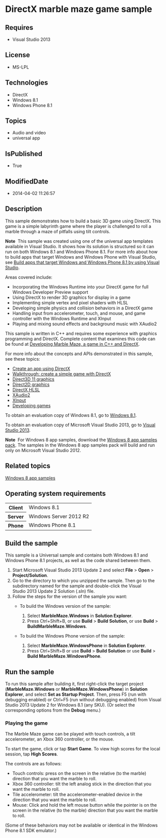 # DirectX marble maze game sample
## Requires
* Visual Studio 2013
## License
* MS-LPL
## Technologies
* DirectX
* Windows 8.1
* Windows Phone 8.1
## Topics
* Audio and video
* universal app
## IsPublished
* True
## ModifiedDate
* 2014-04-02 11:26:57
## Description

<div id="mainSection">
<p>This sample demonstrates how to build a basic 3D game using DirectX. This game is a simple labyrinth game where the player is challenged to roll a marble through a maze of pitfalls using tilt controls.</p>
<p class="note"><b>Note</b>&nbsp;&nbsp;This sample was created using one of the universal app templates available in Visual Studio. It shows how its solution is structured so it can run on both Windows&nbsp;8.1 and Windows Phone 8.1. For more info about how to build apps
 that target Windows and Windows Phone with Visual Studio, see <a href="http://msdn.microsoft.com/library/windows/apps/dn609832">
Build apps that target Windows and Windows Phone 8.1 by using Visual Studio</a>.</p>
<p>Areas covered include:</p>
<ul>
<li>Incorporating the Windows Runtime into your DirectX game for full Windows Developer Preview support
</li><li>Using DirectX to render 3D graphics for display in a game </li><li>Implementing simple vertex and pixel shaders with HLSL </li><li>Developing simple physics and collision behaviors in a DirectX game </li><li>Handling input from accelerometer, touch, and mouse, and game controller with the Windows Runtime and XInput
</li><li>Playing and mixing sound effects and background music with XAudio2 </li></ul>
<p></p>
<p>This sample is written in C&#43;&#43; and requires some experience with graphics programming and DirectX. Complete content that examines this code can be found at
<a href="http://msdn.microsoft.com/library/windows/apps/br230257">Developing Marble Maze, a game in C&#43;&#43; and DirectX</a>.</p>
<p>For more info about the concepts and APIs demonstrated in this sample, see these topics:
</p>
<ul>
<li><a href="http://msdn.microsoft.com/library/windows/apps/br229580">Create an app using DirectX</a>
</li><li><a href="http://msdn.microsoft.com/library/windows/apps/hh780567">Walkthrough: create a simple game with DirectX</a>
</li><li><a href="http://msdn.microsoft.com/library/windows/apps/ff476080">Direct3D 11 graphics</a>
</li><li><a href="http://msdn.microsoft.com/library/windows/apps/dd370987">Direct2D graphics</a>
</li><li><a href="http://msdn.microsoft.com/library/windows/apps/bb509561">DirectX HLSL</a>
</li><li><a href="http://msdn.microsoft.com/library/windows/apps/hh405049">XAudio2</a>
</li><li><a href="http://msdn.microsoft.com/library/windows/apps/ee417001">XInput</a> </li><li><a href="http://msdn.microsoft.com/library/windows/apps/hh452744">Developing games</a>
</li></ul>
<p></p>
<p>To obtain an evaluation copy of Windows&nbsp;8.1, go to <a href="http://go.microsoft.com/fwlink/p/?linkid=301696">
Windows&nbsp;8.1</a>.</p>
<p>To obtain an evaluation copy of Microsoft Visual Studio&nbsp;2013, go to <a href="http://go.microsoft.com/fwlink/p/?linkid=301697">
Visual Studio&nbsp;2013</a>.</p>
<p></p>
<p class="note"><b>Note</b>&nbsp;&nbsp;For Windows&nbsp;8 app samples, download the <a href="http://go.microsoft.com/fwlink/p/?LinkId=301698">
Windows&nbsp;8 app samples pack</a>. The samples in the Windows&nbsp;8 app samples pack will build and run only on Microsoft Visual Studio&nbsp;2012.</p>
<p></p>
<h2><a id="related_topics"></a>Related topics</h2>
<dl><dt><a href="http://go.microsoft.com/fwlink/p/?LinkID=227694">Windows 8 app samples</a>
</dt></dl>
<h2>Operating system requirements</h2>
<table>
<tbody>
<tr>
<th>Client</th>
<td><dt>Windows&nbsp;8.1 </dt></td>
</tr>
<tr>
<th>Server</th>
<td><dt>Windows Server&nbsp;2012&nbsp;R2 </dt></td>
</tr>
<tr>
<th>Phone</th>
<td><dt>Windows Phone 8.1 </dt></td>
</tr>
</tbody>
</table>
<h2>Build the sample</h2>
<p>This sample is a Universal sample and contains both Windows&nbsp;8.1 and Windows Phone 8.1 projects, as well as the code shared between them.</p>
<p></p>
<ol>
<li>Start Microsoft Visual Studio&nbsp;2013 Update&nbsp;2 and select <b>File</b> &gt; <b>Open</b> &gt;
<b>Project/Solution</b>. </li><li>Go to the directory to which you unzipped the sample. Then go to the subdirectory named for the sample and double-click the Visual Studio&nbsp;2013 Update&nbsp;2 Solution (.sln) file.
</li><li>Follow the steps for the version of the sample you want:
<ul>
<li>
<p>To build the Windows version of the sample:</p>
<ol>
<li>Select <b>MarbleMaze.Windows</b> in <b>Solution Explorer</b>. </li><li>Press Ctrl&#43;Shift&#43;B, or use <b>Build</b> &gt; <b>Build Solution</b>, or use <b>
Build</b> &gt; <b>BuildMarbleMaze.Windows</b>. </li></ol>
</li><li>
<p>To build the Windows Phone version of the sample:</p>
<ol>
<li>Select <b>MarbleMaze.WindowsPhone</b> in <b>Solution Explorer</b>. </li><li>Press Ctrl&#43;Shift&#43;B or use <b>Build</b> &gt; <b>Build Solution</b> or use <b>Build</b> &gt;
<b>Build MarbleMaze.WindowsPhone</b>. </li></ol>
</li></ul>
</li></ol>
<p></p>
<h2>Run the sample</h2>
<p>To run this sample after building it, first right-click the target project (<b>MarbleMaze.Windows</b> or
<b>MarbleMaze.WindowsPhone</b>) in <b>Solution Explorer</b>, and select <b>Set as Startup Project</b>. Then, press F5 (run with debugging enabled) or Ctrl&#43;F5 (run without debugging enabled) from Visual Studio&nbsp;2013 Update&nbsp;2 for Windows&nbsp;8.1 (any SKU). (Or select
 the corresponding options from the <b>Debug</b> menu.)</p>
<h3><a id="Playing_the__game"></a><a id="playing_the__game"></a><a id="PLAYING_THE__GAME"></a>Playing the game</h3>
<p>The Marble Maze game can be played with touch controls, a tilt accelerometer, an Xbox 360 controller, or the mouse.</p>
<p>To start the game, click or tap <b>Start Game</b>. To view high scores for the local session, tap
<b>High Scores</b>.</p>
<p>The controls are as follows:</p>
<ul>
<li>Touch controls: press on the screen in the relative (to the marble) direction that you want the marble to roll.
</li><li>Xbox 360 controller: tilt the left analog stick in the direction that you want the marble to roll.
</li><li>Tile accelerometer: tilt the accelerometer-enabled device in the direction that you want the marble to roll.
</li><li>Mouse: Click and hold the left mouse button while the pointer is on the screen in the relative (to the marble) direction that you want the marble to roll.
</li></ul>
<p></p>
<p>(Some of these behaviors may not be available or identical in the Windows Phone 8.1 SDK emulator.)</p>
</div>
